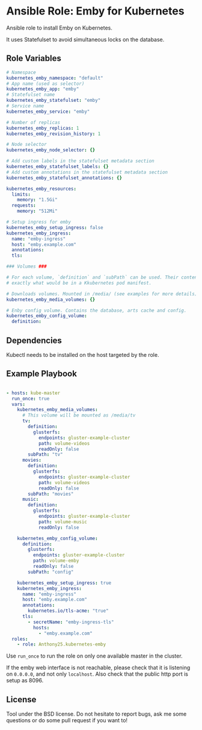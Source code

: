 Ansible Role: Emby for Kubernetes
========================================

Ansible role to install Emby on Kubernetes.

It uses Statefulset to avoid simultaneous locks on the database.

Role Variables
--------------

```yaml
# Namespace
kubernetes_emby_namespace: "default"
# App name (used as selector)
kubernetes_emby_app: "emby"
# Statefulset name
kubernetes_emby_statefulset: "emby"
# Service name
kubernetes_emby_service: "emby"

# Number of replicas
kubernetes_emby_replicas: 1
kubernetes_emby_revision_history: 1

# Node selector
kubernetes_emby_node_selector: {}

# Add custom labels in the statefulset metadata section
kubernetes_emby_statefulset_labels: {}
# Add custom annotations in the statefulset metadata section
kubernetes_emby_statefulset_annotations: {}

kubernetes_emby_resources:
  limits:
    memory: "1.5Gi"
  requests:
    memory: "512Mi"

# Setup ingress for emby
kubernetes_emby_setup_ingress: false
kubernetes_emby_ingress:
  name: "emby-ingress"
  host: "emby.example.com"
  annotations:
  tls:

### Volumes ###

# For each volume, `definition` and `subPath` can be used. Their content is
# exactly what would be in a Kkubernetes pod manifest.

# Downloads volumes. Mounted in /media/ (see examples for more details)
kubernetes_emby_media_volumes: {}

# Enby config volume. Contains the database, arts cache and config.
kubernetes_emby_config_volume:
  definition:
```

Dependencies
------------

Kubectl needs to be installed on the host targeted by the role.


Example Playbook
----------------

```yaml

- hosts: kube-master
  run_once: true
  vars:
    kubernetes_emby_media_volumes:
      # This volume will be mounted as /media/tv
      tv:
        definition:
          glusterfs:
            endpoints: gluster-example-cluster
            path: volume-videos
            readOnly: false
        subPath: "tv"
      movies:
        definition:
          glusterfs:
            endpoints: gluster-example-cluster
            path: volume-videos
            readOnly: false
        subPath: "movies"
      music:
        definition:
          glusterfs:
            endpoints: gluster-example-cluster
            path: volume-music
            readOnly: false

    kubernetes_emby_config_volume:
      definition:
        glusterfs:
          endpoints: gluster-example-cluster
          path: volume-emby
          readOnly: false
        subPath: "config"

    kubernetes_emby_setup_ingress: true
    kubernetes_emby_ingress:
      name: "emby-ingress"
      host: "emby.example.com"
      annotations:
        kubernetes.io/tls-acme: "true"
      tls:
        - secretName: "emby-ingress-tls"
          hosts:
            - "emby.example.com"
  roles:
    - role: Anthony25.kubernetes-emby
```

Use `run_once` to run the role on only one available master in the cluster.

If the emby web interface is not reachable, please check that it is listening
on `0.0.0.0`, and not only `localhost`. Also check that the public http port is
setup as 8096.

License
-------

Tool under the BSD license. Do not hesitate to report bugs, ask me some
questions or do some pull request if you want to!
